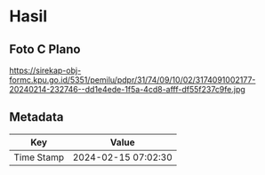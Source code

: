 # Hasil

## Foto C Plano

https://sirekap-obj-formc.kpu.go.id/5351/pemilu/pdpr/31/74/09/10/02/3174091002177-20240214-232746--dd1e4ede-1f5a-4cd8-afff-df55f237c9fe.jpg


## Metadata

| Key        | Value               |
| ---------- | ------------------- |
| Time Stamp | 2024-02-15 07:02:30 |



